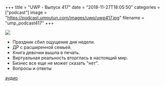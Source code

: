 +++
title = "UWP - Выпуск 417"
date = "2018-11-27T18:05:50"
categories = ["podcast"]
image = "https://podcast.umputun.com/images/uwp/uwp417.jpg"
filename = "ump_podcast417"
+++

![](https://podcast.umputun.com/images/uwp/uwp417.jpg)

- Праздник сбил ощущение дня недели.
- ДР с расширенной семьей.
- Книга девочки вышла в печать.
- Виртуальная реальность вторглась в настоящий мир.  
- Бизнес все еще не может сказать "нет".
- Вопросы и ответы

[аудио](https://podcast.umputun.com/media/ump_podcast417.mp3)
<audio src="https://podcast.umputun.com/media/ump_podcast417.mp3" preload="none"></audio>
